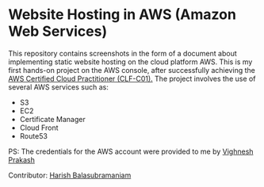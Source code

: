 # Website Hosting in AWS (Amazon Web Services)
This repository contains screenshots in the form of a document about implementing static website hosting on the cloud platform AWS. This is my first hands-on project on the AWS console, after successfully achieving the [AWS Certified Cloud Practitioner (CLF-C01).](https://www.credly.com/earner/earned/badge/35687239-c7fb-4d31-abec-39e0f10252f5) The project involves the use of several AWS services such as:
- S3
- EC2
- Certificate Manager
- Cloud Front
- Route53

PS: The credentials for the AWS account were provided to me by [Vighnesh Prakash](https://www.linkedin.com/in/vighneshpp/)

Contributor: [Harish Balasubramaniam](https://www.linkedin.com/in/harish-balasubramaniam/)
